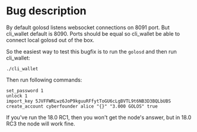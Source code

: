 # Bug description #

By default golosd listens websocket connections on 8091 port. But cli_wallet default is 8090. Ports should be equal so cli_wallet be able to connect local golosd out of the box.

So the easiest way to test this bugfix is to run the `golosd` and then run cli_wallet:
```
./cli_wallet
```

Then run following commands:

```
set_password 1
unlock 1
import_key 5JVFFWRLwz6JoP9kguuRFfytToGU6cLgBVTL9t6NB3D3BQLbUBS
create_account cyberfounder alice "{}" "3.000 GOLOS" true
```

If you've run the 18.0 RC1, then you won't get the node's answer, but in 18.0 RC3 the node will work fine.